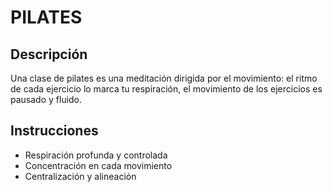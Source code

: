 # PILATES

## Descripción
Una clase de pilates es una meditación dirigida por el movimiento: el ritmo de cada ejercicio lo marca tu respiración, el movimiento de los ejercicios es pausado y fluido.

## Instrucciones
- Respiración profunda y controlada
- Concentración en cada movimiento
- Centralización y alineación

